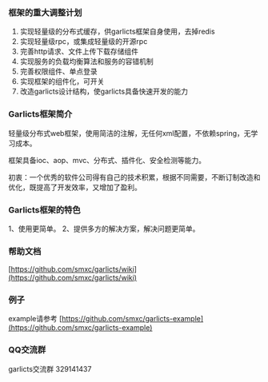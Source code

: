 ### 框架的重大调整计划   

1. 实现轻量级的分布式缓存，供garlicts框架自身使用，去掉redis
2. 实现轻量级rpc，或集成轻量级的开源rpc
3. 完善http请求、文件上传下载存储组件
4. 实现服务的负载均衡算法和服务的容错机制
5. 完善权限组件、单点登录
6. 实现框架的组件化，可开关
7. 改造garlicts设计结构，使garlicts具备快速开发的能力

### Garlicts框架简介

轻量级分布式web框架，使用简洁的注解，无任何xml配置，不依赖spring，无学习成本。 

框架具备ioc、aop、mvc、分布式、插件化、安全检测等能力。

初衷：一个优秀的软件公司得有自己的技术积累，根据不同需要，不断订制改造和优化，既提高了开发效率，又增加了盈利。

### Garlicts框架的特色

1、使用更简单。
2、提供多方的解决方案，解决问题更简单。

### 帮助文档

[https://github.com/smxc/garlicts/wiki](https://github.com/smxc/garlicts/wiki)

### 例子

example请参考 [https://github.com/smxc/garlicts-example](https://github.com/smxc/garlicts-example)

### QQ交流群
garlicts交流群 329141437

